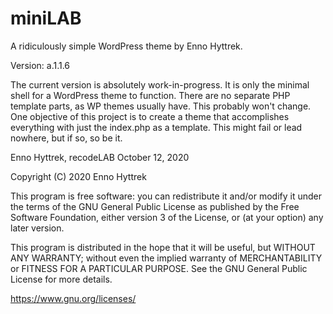 # miniLAB
A ridiculously simple WordPress theme by Enno Hyttrek.

Version: a.1.1.6

The current version is absolutely work-in-progress. It is only the minimal shell for a WordPress theme to function. There are no separate PHP template parts, as WP themes usually have. This probably won't change. One objective of this project is to create a theme that accomplishes everything with just the index.php as a template. This might fail or lead nowhere, but if so, so be it.

Enno Hyttrek, recodeLAB
October 12, 2020


Copyright (C) 2020  Enno Hyttrek

This program is free software: you can redistribute it and/or modify it under the terms of the GNU General Public License as published by the Free Software Foundation, either version 3 of the License, or (at your option) any later version.

This program is distributed in the hope that it will be useful, but WITHOUT ANY WARRANTY; without even the implied warranty of MERCHANTABILITY or FITNESS FOR A PARTICULAR PURPOSE. See the GNU General Public License for more details.

https://www.gnu.org/licenses/